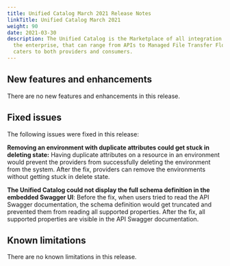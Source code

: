```yaml
---
title: Unified Catalog March 2021 Release Notes
linkTitle: Unified Catalog March 2021
weight: 90
date: 2021-03-30
description: The Unified Catalog is the Marketplace of all integration assets in
  the enterprise, that can range from APIs to Managed File Transfer Flows, and
  caters to both providers and consumers.
---
```

## New features and enhancements

There are no new features and enhancements in this release.

## Fixed issues

The following issues were fixed in this release:

**Removing an environment with duplicate attributes could get stuck in deleting state:** Having duplicate attributes on a resource in an environment would prevent the providers from successfully deleting the environment from the system. After the fix, providers can remove the environments without getting stuck in delete state.

**The Unified Catalog could not display the full schema definition in the embedded Swagger UI**: Before the fix, when users tried to read the API Swagger documentation, the schema definition would get truncated and prevented them from reading all supported properties. After the fix, all supported properties are visible in the API Swagger documentation.

## Known limitations

There are no known limitations in this release.
